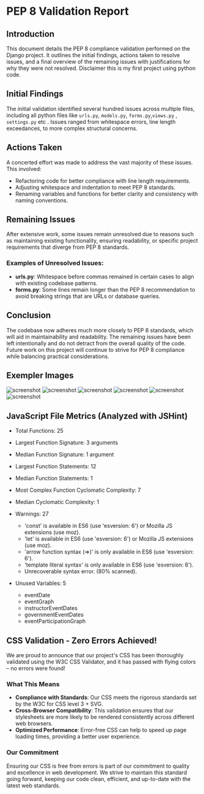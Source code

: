 
# PEP 8 Validation Report

## Introduction
This document details the PEP 8 compliance validation performed on the Django project. It outlines the initial findings, actions taken to resolve issues, and a final overview of the remaining issues with justifications for why they were not resolved. Disclaimer this is my first project using python code.

## Initial Findings
The initial validation identified several hundred issues across multiple files, including all python files like `urls.py`, `models.py`, `forms.py`,`views.py` , `settings.py` etc . Issues ranged from whitespace errors, line length exceedances, to more complex structural concerns.

## Actions Taken
A concerted effort was made to address the vast majority of these issues. This involved:
- Refactoring code for better compliance with line length requirements.
- Adjusting whitespace and indentation to meet PEP 8 standards.
- Renaming variables and functions for better clarity and consistency with naming conventions.

## Remaining Issues
After extensive work, some issues remain unresolved due to reasons such as maintaining existing functionality, ensuring readability, or specific project requirements that diverge from PEP 8 standards.

### Examples of Unresolved Issues:
- **urls.py**: Whitespace before commas remained in certain cases to align with existing codebase patterns.
- **forms.py**: Some lines remain longer than the PEP 8 recommendation to avoid breaking strings that are URLs or database queries.

## Conclusion
The codebase now adheres much more closely to PEP 8 standards, which will aid in maintainability and readability. The remaining issues have been left intentionally and do not detract from the overall quality of the code. Future work on this project will continue to strive for PEP 8 compliance while balancing practical considerations.

## Exempler Images
![screenshot](https://res.cloudinary.com/dwz6t9jry/image/upload/v1701752147/Validation/Appspyfile_tn46ex.png)
![screenshot](https://res.cloudinary.com/dwz6t9jry/image/upload/v1701752147/Validation/Adminpy_i6or1e.png)
![screenshot](https://res.cloudinary.com/dwz6t9jry/image/upload/v1701752147/Validation/views_validation_biy8mm.png)
![screenshot](https://res.cloudinary.com/dwz6t9jry/image/upload/v1701752147/Validation/validate_urls_q34mfg.png)
![screenshot](https://res.cloudinary.com/dwz6t9jry/image/upload/v1701752147/Validation/settings_wrrg1n.png)
![screenshot](https://res.cloudinary.com/dwz6t9jry/image/upload/v1701752147/Validation/formspy_ldrcpo.png)



## JavaScript File Metrics (Analyzed with JSHint)

- Total Functions: 25
- Largest Function Signature: 3 arguments
- Median Function Signature: 1 argument
- Largest Function Statements: 12
- Median Function Statements: 1
- Most Complex Function Cyclomatic Complexity: 7
- Median Cyclomatic Complexity: 1
- Warnings: 27

    - 'const' is available in ES6 (use 'esversion: 6') or Mozilla JS extensions (use moz).
    - 'let' is available in ES6 (use 'esversion: 6') or Mozilla JS extensions (use moz).
    - 'arrow function syntax (=>)' is only available in ES6 (use 'esversion: 6').
    - 'template literal syntax' is only available in ES6 (use 'esversion: 6').
    - Unrecoverable syntax error. (80% scanned).

- Unused Variables: 5

    - eventDate
    - eventGraph
    - instructorEventDates
    - governmentEventDates
    - eventParticipationGraph

## CSS Validation - Zero Errors Achieved!

We are proud to announce that our project's CSS has been thoroughly validated using the W3C CSS Validator, and it has passed with flying colors – no errors were found!

### What This Means
- **Compliance with Standards**: Our CSS meets the rigorous standards set by the W3C for CSS level 3 + SVG.
- **Cross-Browser Compatibility**: This validation ensures that our stylesheets are more likely to be rendered consistently across different web browsers.
- **Optimized Performance**: Error-free CSS can help to speed up page loading times, providing a better user experience.

### Our Commitment
Ensuring our CSS is free from errors is part of our commitment to quality and excellence in web development. We strive to maintain this standard going forward, keeping our code clean, efficient, and up-to-date with the latest web standards.